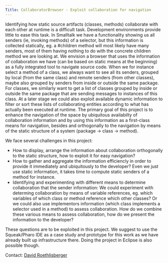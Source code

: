 ```yaml
---
Title: CollaboratorBrowser - Exploit collaboration for navigation
---
```


Identifying how static source artifacts (classes, methods) collaborate with each other at runtime is a difficult task. Development environments provide little to ease this task. In Smalltalk we have a functionality showing us all senders (ie, invoking methods) of a selector, but this information is collected statically, eg. a #children method will most likely have many senders, most of them having nothing to do with the concrete children method we are looking at. We envision a browser that uses the information of collaboration we have (can be based on static means at the beginning) as a fully integrated tool to navigate source code. When we for instance select a method of a class, we always want to see all its senders, grouped by local (from the same class) and remote senders (from other classes), maybe also grouped by senders from inside or outside the same package. For classes, we similarly want to get a list of classes grouped by inside or outside the same package that are sending messages to instances of this class. At a later stage we could also exploit available dynamic information to filter or sort these lists of collaborating entities according to what has actually been executed at runtime. 
The primary goal of this project is to enhance the navigation of the space by ubiquitous availabilty of collaboration information and by using this information as a first-class means for navigation, besides and orthogonally to the navigation by means of the static structure of a system (package -> class ->  method). 

We face several challenges in this project:

-  How to display, arrange the information about collaboration orthogonally to the static structure, how to exploit it for easy navigation?
-  How to gather and aggregate the information efficiencly in order to provide it immediately and ubiquitously to the developer? Even we just use static information, it takes time to compute static senders of a method for instance.
-  Identifying and experimenting with different means to determine collaboration that the sender information: We could experiment with determing collaboration by means of variable references, eg. which variables of which class or method reference which other classes? Or we could also use implementors information (which class implements a selector used in a method) to assess collaboration. How do we combine these various means to assess collaboration, how do we present the information to the developer?

These questions are to be exploited in this project. We suggest to use the Squeak/Pharo IDE as a case study and prototype for this work as we have already built up infrastructure there. Doing the project in Eclipse is also possible though.

Contact: [David Roethlisberger](roethlis@iam.unibe.ch)

